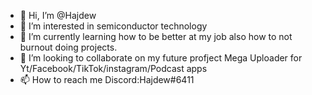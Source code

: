 - 👋 Hi, I’m @Hajdew
- 👀 I’m interested in semiconductor technology
- 🌱 I’m currently learning how to be better at my job also how to not burnout doing projects.
- 💞️ I’m looking to collaborate on my future profject Mega Uploader for Yt/Facebook/TikTok/instagram/Podcast apps
- 📫 How to reach me Discord:Hajdew#6411

<!---
Hajdew/Hajdew is a ✨ special ✨ repository because its `README.md` (this file) appears on your GitHub profile.
You can click the Preview link to take a look at your changes.
--->
